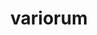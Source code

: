 ---
title: "variorum"
layout: cache
categories: [package, v0.18.0]
meta: {"versions": ["0.4.1"], "compilers": ["gcc@=7.5.0"], "oss": ["ubuntu18.04"], "platforms": ["linux"], "targets": ["x86_64"], "stacks": ["e4s", "root"], "num_specs": 1, "num_specs_by_stack": {"e4s": 1, "root": 1}}
spec_details: [{"hash": "yytoacjduw7gkigl4nvp2te57vynx4sz", "compiler": "gcc@=7.5.0", "versions": ["0.4.1"], "os": "ubuntu18.04", "platform": "linux", "target": "x86_64", "variants": ["build_type=Release", "~docs", "~ipo", "~log", "+shared"], "stacks": ["e4s", "root"], "size": "-", "tarball": "https://binaries.spack.io/releases/v0.18.0/build_cache/linux-ubuntu18.04-x86_64/gcc-7.5.0/variorum-0.4.1/linux-ubuntu18.04-x86_64-gcc-7.5.0-variorum-0.4.1-yytoacjduw7gkigl4nvp2te57vynx4sz.spack"}]
---